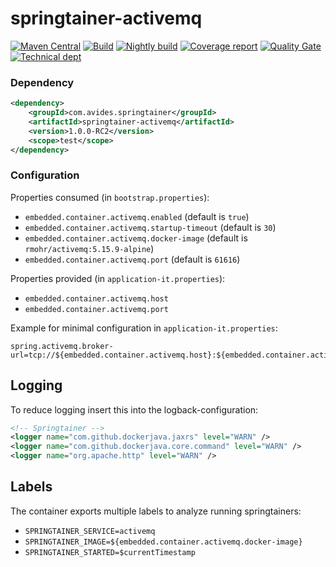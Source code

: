 # springtainer-activemq

[![Maven Central](https://img.shields.io/maven-metadata/v/http/central.maven.org/maven2/com/avides/springboot/springtainer/springtainer-activemq/maven-metadata.xml.svg)](https://search.maven.org/#search%7Cgav%7C1%7Cg%3A%22com.avides.springboot.springtainer%22%20AND%20a%3A%22springtainer-activemq%22)
[![Build](https://github.com/springtainer/springtainer-activemq/workflows/release/badge.svg)](https://github.com/springtainer/springtainer-activemq/actions)
[![Nightly build](https://github.com/springtainer/springtainer-activemq/workflows/nightly/badge.svg)](https://github.com/springtainer/springtainer-activemq/actions)
[![Coverage report](https://sonarcloud.io/api/project_badges/measure?project=springtainer_springtainer-activemq&metric=coverage)](https://sonarcloud.io/dashboard?id=springtainer_springtainer-activemq)
[![Quality Gate](https://sonarcloud.io/api/project_badges/measure?project=springtainer_springtainer-activemq&metric=alert_status)](https://sonarcloud.io/dashboard?id=springtainer_springtainer-activemq)
[![Technical dept](https://sonarcloud.io/api/project_badges/measure?project=springtainer_springtainer-activemq&metric=sqale_index)](https://sonarcloud.io/dashboard?id=springtainer_springtainer-activemq)

### Dependency
```xml
<dependency>
	<groupId>com.avides.springtainer</groupId>
	<artifactId>springtainer-activemq</artifactId>
	<version>1.0.0-RC2</version>
	<scope>test</scope>
</dependency>
```

### Configuration
Properties consumed (in `bootstrap.properties`):
- `embedded.container.activemq.enabled` (default is `true`)
- `embedded.container.activemq.startup-timeout` (default is `30`)
- `embedded.container.activemq.docker-image` (default is `rmohr/activemq:5.15.9-alpine`)
- `embedded.container.activemq.port` (default is `61616`)

Properties provided (in `application-it.properties`):
- `embedded.container.activemq.host`
- `embedded.container.activemq.port`

Example for minimal configuration in `application-it.properties`:
```
spring.activemq.broker-url=tcp://${embedded.container.activemq.host}:${embedded.container.activemq.port}
```

## Logging
To reduce logging insert this into the logback-configuration:
```xml
<!-- Springtainer -->
<logger name="com.github.dockerjava.jaxrs" level="WARN" />
<logger name="com.github.dockerjava.core.command" level="WARN" />
<logger name="org.apache.http" level="WARN" />
```

## Labels
The container exports multiple labels to analyze running springtainers:
- `SPRINGTAINER_SERVICE=activemq`
- `SPRINGTAINER_IMAGE=${embedded.container.activemq.docker-image}`
- `SPRINGTAINER_STARTED=$currentTimestamp`

